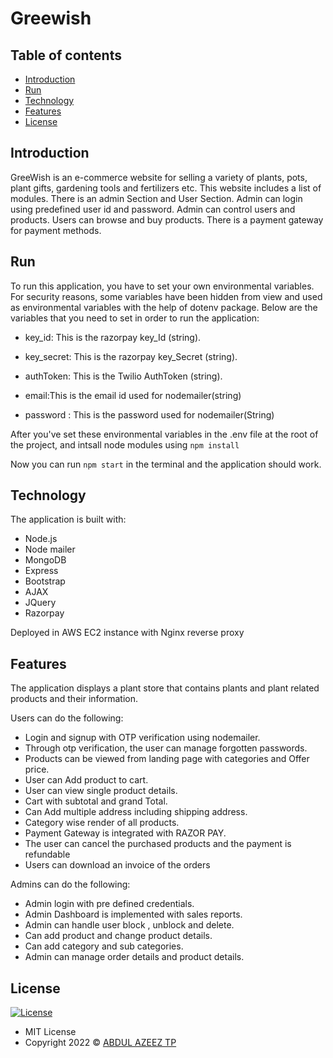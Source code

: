 # Greewish

## Table of contents

- [Introduction](#introduction)
- [Run](#run)
- [Technology](#technology)
- [Features](#features)
- [License](#license)

## Introduction

 GreeWish is an e-commerce website for selling a variety of plants, pots, plant gifts, gardening tools and fertilizers etc. This website includes a list of modules. There is an admin Section and User Section. Admin can login using predefined user id and password. Admin can control users and products. Users can browse and buy products. There is a payment gateway for payment methods.

## Run

To run this application, you have to set your own environmental variables. For security reasons, some variables have been hidden from view and used as environmental variables with the help of dotenv package. Below are the variables that you need to set in order to run the application:

- key_id:     This is the razorpay key_Id (string).

- key_secret:  This is the razorpay key_Secret (string).

- authToken: This is the Twilio AuthToken (string).

- email:This is the email id used for nodemailer(string)

- password : This is the password used for nodemailer(String)


After you've set these environmental variables in the .env file at the root of the project, and intsall node modules using  `npm install`

Now you can run `npm start` in the terminal and the application should work.

## Technology

The application is built with:

- Node.js 
- Node mailer
- MongoDB
- Express 
- Bootstrap 
- AJAX
- JQuery
- Razorpay

Deployed in AWS EC2 instance with Nginx reverse proxy

## Features

The application displays a plant store that contains plants and plant related products and their information.

Users can do the following:

- Login and signup with OTP verification using nodemailer.
- Through otp verification, the user can manage forgotten passwords.
- Products can be viewed from landing page with categories and Offer price.
- User can Add product to cart.
- User can view single product details.
- Cart with subtotal and grand Total.
- Can Add multiple address including shipping address.
- Category wise render of all products.
- Payment Gateway is integrated with RAZOR PAY.
- The user can cancel the purchased products and the payment is refundable
- Users can download an invoice of the orders

Admins can do the following:

- Admin login with pre defined credentials.
- Admin Dashboard is implemented with sales reports.
- Admin can handle user block , unblock and delete.
- Can add product and change product details.
- Can add category and sub categories.
- Admin can manage order details and product details.

## License

[![License](https://img.shields.io/:License-MIT-blue.svg?style=flat-square)](http://badges.mit-license.org)

- MIT License
- Copyright 2022 © [ABDUL AZEEZ TP](https://github.com/AbdulAzeez002)
